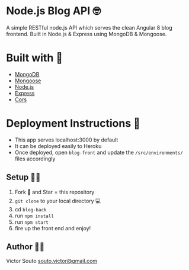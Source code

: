 # Node.js Blog API 🤓

A simple RESTful node.js API which serves the clean Angular 8 blog frontend. 
Built in Node.js & Express using MongoDB & Mongoose.

# Built with 🔧

- [MongoDB](https://www.mongodb.com)
- [Mongoose](https://mongoosejs.com)
- [Node.js](https://nodejs.org/)
- [Express](http://expressjs.com)
- [Cors](https://www.npmjs.com/package/cors)

# Deployment Instructions 🔗

- This app serves localhost:3000 by default
- It can be deployed easily to Heroku
- Once deployed, open `blog-front` and update the `/src/environments/` files accordingly

## Setup :man_astronaut:

1. Fork 🍴 and Star ⭐️ this repository
2. `git clone` to your local directory 💻
3. cd `blog-back`
4. run `npm install`
5. run `npm start`
6. fire up the front end and enjoy!

## Author 👨‍💻

Victor Souto <souto.victor@gmail.com>

